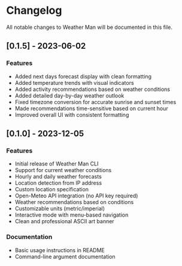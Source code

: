 # Changelog

All notable changes to Weather Man will be documented in this file.

## [0.1.5] - 2023-06-02

### Features
- Added next days forecast display with clean formatting
- Added temperature trends with visual indicators
- Added activity recommendations based on weather conditions
- Added detailed day-by-day weather outlook
- Fixed timezone conversion for accurate sunrise and sunset times
- Made recommendations time-sensitive based on current hour
- Improved overall UI with consistent formatting

## [0.1.0] - 2023-12-05

### Features
- Initial release of Weather Man CLI
- Support for current weather conditions
- Hourly and daily weather forecasts
- Location detection from IP address
- Custom location specification
- Open-Meteo API integration (no API key required)
- Weather recommendations based on conditions
- Customizable units (metric/imperial)
- Interactive mode with menu-based navigation
- Clean and professional ASCII art banner

### Documentation
- Basic usage instructions in README
- Command-line argument documentation

<!-- generated by git-cliff -->
